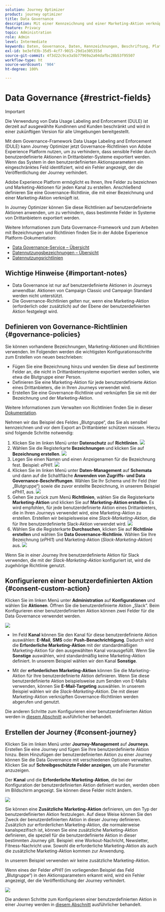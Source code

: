 ```yaml
---
solution: Journey Optimizer
product: journey optimizer
title: Data Governance
description: Mit einer Kennzeichnung und einer Marketing-Aktion verknüpfte Governance-Richtlinie definieren
feature: Privacy
topic: Administration
role: Admin
level: Intermediate
keywords: Daten, Governance, Daten, Kennzeichnungen, Beschriftung, Plattform, Richtlinie
exl-id: be3efd3b-35d5-4cf7-9015-29d1e305355d
source-git-commit: 4f3d22c9ce3a5b77969a2a04dafbc28b53f95507
workflow-type: ht
source-wordcount: '904'
ht-degree: 100%

---
```


# Data Governance {#restrict-fields}


>[!IMPORTANT]
>
>Die Verwendung von Data Usage Labeling and Enforcement (DULE) ist derzeit auf ausgewählte Kundinnen und Kunden beschränkt und wird in einer zukünftigen Version für alle Umgebungen bereitgestellt.

Mit dem Governance-Framework Data Usage Labeling and Enforcement (DULE) kann Journey Optimizer jetzt Governance-Richtlinien von Adobe Experience Platform nutzen, um zu verhindern, dass sensible Felder durch benutzerdefinierte Aktionen in Drittanbieter-Systeme exportiert werden. Wenn das System in den benutzerdefinierten Aktionsparametern ein eingeschränktes Feld identifiziert, wird ein Fehler angezeigt, der die Veröffentlichung der Journey verhindert.

Adobe Experience Platform ermöglicht es Ihnen, Ihre Felder zu bezeichnen und Marketing-Aktionen für jeden Kanal zu erstellen. Anschließend definieren Sie eine Governance-Richtlinie, die mit einer Bezeichnung und einer Marketing-Aktion verknüpft ist.

In Journey Optimizer können Sie diese Richtlinien auf benutzerdefinierte Aktionen anwenden, um zu verhindern, dass bestimmte Felder in Systeme von Drittanbietern exportiert werden.

Weitere Informationen zum Data Governance-Framework und zum Arbeiten mit Bezeichnungen und Richtlinien finden Sie in der Adobe Experience Platform-Dokumentation:

* [Data Governance-Service – Übersicht](https://experienceleague.adobe.com/docs/experience-platform/data-governance/home.html?lang=de)
* [Datennutzungsbezeichnungen – Übersicht](https://experienceleague.adobe.com/docs/experience-platform/data-governance/labels/overview.html?lang=de)
* [Datennutzungsrichtlinien](https://experienceleague.adobe.com/docs/experience-platform/data-governance/policies/overview.html?lang=de)

## Wichtige Hinweise {#important-notes}

* Data Governance ist nur auf benutzerdefinierte Aktionen in Journeys anwendbar. Aktionen von Campaign Classic und Campaign Standard werden nicht unterstützt.
* Die Governance-Richtlinien gelten nur, wenn eine Marketing-Aktion (erforderlich oder zusätzlich) auf der Ebene der benutzerdefinierten Aktion festgelegt wird.

## Definieren von Governance-Richtlinien {#governance-policies}

Sie können vorhandene Bezeichnungen, Marketing-Aktionen und Richtlinien verwenden. Im Folgenden werden die wichtigsten Konfigurationsschritte zum Erstellen von neuen beschrieben:

* Fügen Sie eine Bezeichnung hinzu und wenden Sie diese auf bestimmte Felder an, die nicht in Drittanbietersysteme exportiert werden sollen, wie etwa die Blutgruppe einer Person.
* Definieren Sie eine Marketing-Aktion für jede benutzerdefinierte Aktion eines Drittanbieters, die in Ihren Journeys verwendet wird.
* Erstellen Sie eine Governance-Richtlinie und verknüpfen Sie sie mit der Bezeichnung und der Marketing-Aktion.

Weitere Informationen zum Verwalten von Richtlinien finden Sie in dieser [Dokumentation](https://experienceleague.adobe.com/docs/experience-platform/data-governance/policies/user-guide.html?lang=de#consent-policy).

Nehmen wir das Beispiel des Feldes „Blutgruppe“, das Sie als sensibel kennzeichnen und vor dem Export an Drittanbieter schützen müssen. Hierzu sind folgende Schritte notwendig:

1. Klicken Sie im linken Menü unter **Datenschutz** auf **Richtlinien**.
   ![](assets/action-privacy0.png)
1. Wählen Sie die Registerkarte **Bezeichnungen** und klicken Sie auf **Bezeichnung erstellen**.
   ![](assets/action-privacy1.png)
1. Legen Sie einen Namen und einen Anzeigenamen für die Bezeichnung fest. Beispiel: _ePHI1_.
   ![](assets/action-privacy2.png)
1. Klicken Sie im linken Menü unter **Daten-Management** auf **Schemata** und dann auf die Schaltfläche **Anwenden von Zugriffs- und Data Governance-Beschriftungen**. Wählen Sie Ihr Schema und Ihr Feld (hier „Blutgruppe“) sowie die zuvor erstellte Bezeichnung, in unserem Beispiel _ePHI1_, aus.
   ![](assets/action-privacy3.png)
1. Gehen Sie zurück zum Menü **Richtlinien**, wählen Sie die Registerkarte **Marketing-Aktion** und klicken Sie auf **Marketing-Aktion erstellen**. Es wird empfohlen, für jede benutzerdefinierte Aktion eines Drittanbieters, die in Ihren Journeys verwendet wird, eine Marketing-Aktion zu erstellen. Erstellen wir beispielsweise eine _Slack-Marketing-Aktion_, die für Ihre benutzerdefinierte Slack-Aktion verwendet wird.
   ![](assets/action-privacy4.png)
1. Wählen Sie die Registerkarte **Durchsuchen**, klicken Sie auf **Richtlinie erstellen** und wählen Sie **Data Governance-Richtlinie**. Wählen Sie Ihre Bezeichnung (_ePHI1_) und Marketing-Aktion (_Slack-Marketing-Aktion_) aus.
   ![](assets/action-privacy5.png)

Wenn Sie in einer Journey Ihre benutzerdefinierte Aktion für Slack verwenden, die mit der _Slack-Marketing-Aktion_ konfiguriert ist, wird die zugehörige Richtlinie genutzt.

## Konfigurieren einer benutzerdefinierten Aktion {#consent-custom-action}

Klicken Sie im linken Menü unter **Administration** auf **Konfigurationen** und wählen Sie **Aktionen**. Öffnen Sie die benutzerdefinierte Aktion „Slack“. Beim Konfigurieren einer benutzerdefinierten Aktion können zwei Felder für die Data Governance verwendet werden.

![](assets/action-privacy6.png)

* Im Feld **Kanal** können Sie den Kanal für diese benutzerdefinierte Aktion auswählen: **E-Mail**, **SMS** oder **Push-Benachrichtigung**. Dadurch wird die **Erforderliche Marketing-Aktion** mit der standardmäßigen Marketing-Aktion für den ausgewählten Kanal vorausgefüllt. Wenn Sie **Sonstige** auswählen, wird standardmäßig keine Marketing-Aktion definiert. In unserem Beispiel wählen wir den Kanal **Sonstige**.

* Mit der **erforderlichen Marketing-Aktion** können Sie die Marketing-Aktion für Ihre benutzerdefinierte Aktion definieren. Wenn Sie diese benutzerdefinierte Aktion beispielsweise zum Senden von E-Mails verwenden, können Sie **E-Mail-Targeting** auswählen. In unserem Beispiel wählen wir die _Slack-Marketing-Aktion_. Die mit dieser Marketing-Aktion verknüpften Governance-Richtlinien werden abgerufen und genutzt.

Die anderen Schritte zum Konfigurieren einer benutzerdefinierten Aktion werden in [diesem Abschnitt](../action/about-custom-action-configuration.md#consent-management) ausführlicher behandelt.

## Erstellen der Journey {#consent-journey}

Klicken Sie im linken Menü unter **Journey-Management** auf **Journeys**. Erstellen Sie eine Journey und fügen Sie Ihre benutzerdefinierte Aktion hinzu.  Beim Hinzufügen der benutzerdefinierten Aktion zu einer Journey können Sie die Data Governance mit verschiedenen Optionen verwalten. Klicken Sie auf **Schreibgeschützte Felder anzeigen**, um alle Parameter anzuzeigen.

Der **Kanal** und die **Erforderliche Marketing-Aktion**, die bei der Konfiguration der benutzerdefinierten Aktion definiert wurden, werden oben im Bildschirm angezeigt. Sie können diese Felder nicht ändern.

![](assets/action-privacy7.png)

Sie können eine **Zusätzliche Marketing-Aktion** definieren, um den Typ der benutzerdefinierten Aktion festzulegen. Auf diese Weise können Sie den Zweck der benutzerdefinierten Aktion in dieser Journey definieren. Zusätzlich zur erforderlichen Marketing-Aktion, die normalerweise kanalspezifisch ist, können Sie eine zusätzliche Marketing-Aktion definieren, die speziell für die benutzerdefinierte Aktion in dieser bestimmten Journey gilt. Beispiel: eine Workout-Nachricht, Newsletter, Fitness-Nachricht usw. Sowohl die erforderliche Marketing-Aktion als auch die zusätzliche Marketing-Aktion kommen zur Anwendung.

In unserem Beispiel verwenden wir keine zusätzliche Marketing-Aktion.

Wenn eines der Felder _ePHI1_ (im vorliegenden Beispiel das Feld „Blutgruppe“) in den Aktionsparametern erkannt wird, wird ein Fehler angezeigt, der die Veröffentlichung der Journey verhindert.

![](assets/action-privacy8.png)

Die anderen Schritte zum Konfigurieren einer benutzerdefinierten Aktion in einer Journey werden in [diesem Abschnitt](../building-journeys/using-custom-actions.md) ausführlicher behandelt.
